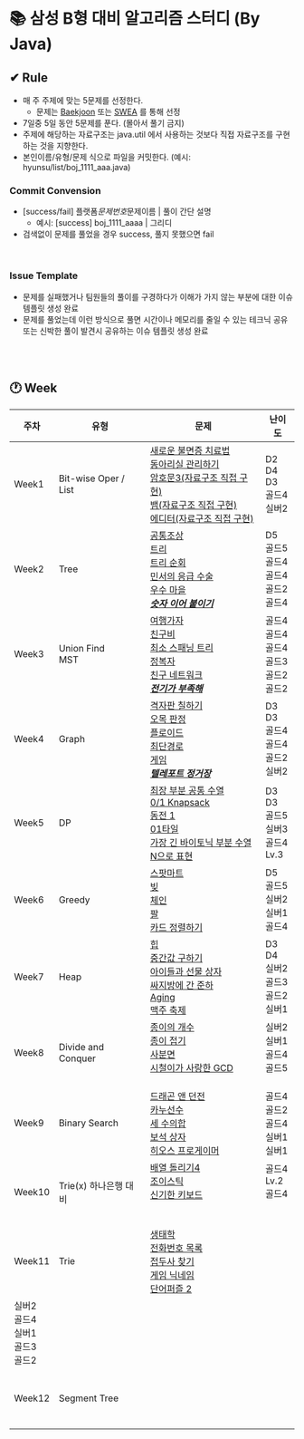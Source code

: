 # 📚 삼성 B형 대비 알고리즘 스터디 (By Java)

## ✔ Rule

- 매 주 주제에 맞는 5문제를 선정한다.
  - 문제는 [Baekjoon](https://www.acmicpc.net/) 또는 [SWEA](https://swexpertacademy.com/main/main.do) 를 통해 선정
- 7일중 5일 동안 5문제를 푼다. (몰아서 풀기 금지)
- 주제에 해당하는 자료구조는 java.util 에서 사용하는 것보다 직접 자료구조를 구현하는 것을 지향한다.
- 본인이름/유형/문제 식으로 파일을 커밋한다. (예시: hyunsu/list/boj_1111_aaa.java)

### Commit Convension

- [success/fail] 플랫폼*문제번호*문제이름 | 풀이 간단 설명
  - 예시: [success] boj_1111_aaaa | 그리디
- 검색없이 문제를 풀었을 경우 success, 풀지 못했으면 fail

<br/>

### Issue Template

- 문제를 실패했거나 팀원들의 풀이를 구경하다가 이해가 가지 않는 부분에 대한 이슈 템플릿 생성 완료
- 문제를 풀었는데 이런 방식으로 풀면 시간이나 메모리를 줄일 수 있는 테크닉 공유 또는 신박한 풀이 발견시 공유하는 이슈 템플릿 생성 완료

<br/> <br/>

## 🕐 Week

| 주차                                                                                                                                                                | 유형                          | 문제                                                                                                                                                                                                                                                                                                                                                                                                                                                                                                                                                                                                                                                                                                                                                                                                                                                                                                                                                                                                                                                                                                                                                             | 난이도                                                            |
| ------------------------------------------------------------------------------------------------------------------------------------------------------------------- | ----------------------------- | ---------------------------------------------------------------------------------------------------------------------------------------------------------------------------------------------------------------------------------------------------------------------------------------------------------------------------------------------------------------------------------------------------------------------------------------------------------------------------------------------------------------------------------------------------------------------------------------------------------------------------------------------------------------------------------------------------------------------------------------------------------------------------------------------------------------------------------------------------------------------------------------------------------------------------------------------------------------------------------------------------------------------------------------------------------------------------------------------------------------------------------------------------------------- | ----------------------------------------------------------------- |
| Week1                                                                                                                                                               | Bit-wise Oper / List          | [새로운 불면증 치료법](https://swexpertacademy.com/main/code/problem/problemDetail.do?contestProbId=AV18_yw6I9MCFAZN&categoryId=AV18_yw6I9MCFAZN&categoryType=CODE&problemTitle=%EC%83%88%EB%A1%9C%EC%9A%B4+%EB%B6%88%EB%A9%B4%EC%A6%9D+%EC%B9%98%EB%A3%8C%EB%B2%95&orderBy=FIRST_REG_DATETIME&selectCodeLang=ALL&select-1=&pageSize=10&pageIndex=1) <br/> [동아리실 관리하기](https://swexpertacademy.com/main/code/problem/problemDetail.do?contestProbId=AWBnFuhqxE8DFAWr&categoryId=AWBnFuhqxE8DFAWr&categoryType=CODE&problemTitle=%EB%8F%99%EC%95%84%EB%A6%AC%EC%8B%A4+%EA%B4%80%EB%A6%AC%ED%95%98%EA%B8%B0&orderBy=FIRST_REG_DATETIME&selectCodeLang=ALL&select-1=&pageSize=10&pageIndex=1) <br/> [암호문3(자료구조 직접 구현)](https://swexpertacademy.com/main/code/problem/problemDetail.do?contestProbId=AV14zIwqAHwCFAYD&categoryId=AV14zIwqAHwCFAYD&categoryType=CODE&problemTitle=%EC%95%94%ED%98%B8%EB%AC%B8&orderBy=FIRST_REG_DATETIME&selectCodeLang=ALL&select-1=&pageSize=10&pageIndex=1) <br/> [뱀(자료구조 직접 구현)](https://www.acmicpc.net/problem/3190) <br/> [에디터(자료구조 직접 구현)](https://www.acmicpc.net/problem/1406) <br/> | D2 <br/> D4 <br/> D3 <br/> 골드4 <br/> 실버2 <br/>                |
| Week2                                                                                                                                                               | Tree                          | [공통조상](https://swexpertacademy.com/main/code/problem/problemDetail.do?contestProbId=AV15PTkqAPYCFAYD&categoryId=AV15PTkqAPYCFAYD&categoryType=CODE&problemTitle=%EA%B3%B5%ED%86%B5%EC%A1%B0%EC%83%81&orderBy=FIRST_REG_DATETIME&selectCodeLang=ALL&select-1=&pageSize=10&pageIndex=1) <br/> [트리](https://www.acmicpc.net/problem/1068) <br/> [트리 순회](https://www.acmicpc.net/problem/22856) <br/> [민서의 응급 수술](https://www.acmicpc.net/problem/20955) <br/> [우수 마을](https://www.acmicpc.net/problem/1949) <br/> [<b>_숫자 이어 붙이기_</b>](https://www.acmicpc.net/problem/24955)                                                                                                                                                                                                                                                                                                                                                                                                                                                                                                                                                           | D5 <br/> 골드5 <br/> 골드4 <br/> 골드4 <br/> 골드2 <br/> 골드4    |
| Week3                                                                                                                                                               | Union Find <br/> MST          | [여행가자](https://www.acmicpc.net/problem/1976) <br/> [친구비](https://www.acmicpc.net/problem/16562) <br/> [최소 스패닝 트리](https://www.acmicpc.net/problem/1197) <br/> [정복자](https://www.acmicpc.net/problem/14950) <br/> [친구 네트워크](https://www.acmicpc.net/problem/4195) <br/> [<b>_전기가 부족해_</b>](https://www.acmicpc.net/problem/10423)                                                                                                                                                                                                                                                                                                                                                                                                                                                                                                                                                                                                                                                                                                                                                                                                    | 골드4 <br/> 골드4 <br/> 골드4 <br/> 골드3 <br/> 골드2 <br/> 골드2 |
| Week4                                                                                                                                                               | Graph                         | [격자판 칠하기](https://swexpertacademy.com/main/code/problem/problemDetail.do?problemLevel=2&problemLevel=3&contestProbId=AYEXgKnKKg0DFARx&categoryId=AYEXgKnKKg0DFARx&categoryType=CODE&problemTitle=&orderBy=FIRST_REG_DATETIME&selectCodeLang=JAVA&select-1=3&pageSize=10&pageIndex=2) <br/> [오목 판정](https://swexpertacademy.com/main/code/problem/problemDetail.do?problemLevel=2&problemLevel=3&contestProbId=AXaSUPYqPYMDFASQ&categoryId=AXaSUPYqPYMDFASQ&categoryType=CODE&problemTitle=&orderBy=FIRST_REG_DATETIME&selectCodeLang=ALL&select-1=3&pageSize=10&pageIndex=4) <br/> [플로이드](https://www.acmicpc.net/problem/11404) <br/> [최단경로](https://www.acmicpc.net/problem/1753) <br/> [게임](https://www.acmicpc.net/problem/1103) <br/> [<b>_텔레포트 정거장_</b>](https://www.acmicpc.net/problem/18232)                                                                                                                                                                                                                                                                                                                                 | D3 <br/> D3 <br/> 골드4 <br/> 골드4 <br/> 골드2 <br/> 실버2       |
| Week5                                                                                                                                                               | DP                            | [최장 부분 공통 수열](https://swexpertacademy.com/main/code/problem/problemDetail.do?contestProbId=AWBOHEx66kIDFAWr) <br/> [0/1 Knapsack](https://swexpertacademy.com/main/code/problem/problemDetail.do?contestProbId=AWBJAVpqrzQDFAWr) <br/> [동전 1](https://www.acmicpc.net/problem/2293) <br/> [01타일](https://www.acmicpc.net/problem/1904) <br/> [가장 긴 바이토닉 부분 수열](https://www.acmicpc.net/problem/11054) <br/> [N으로 표현](https://school.programmers.co.kr/learn/courses/30/lessons/42895)                                                                                                                                                                                                                                                                                                                                                                                                                                                                                                                                                                                                                                                 | D3 <br/> D3 <br/> 골드5 <br/> 실버3 <br/> 골드4 <br/> Lv.3        |
| Week6                                                                                                                                                               | Greedy                        | [스팟마트](https://swexpertacademy.com/main/code/problem/problemDetail.do?contestProbId=AW5jNL968dwDFATQ) <br/> [빚](https://www.acmicpc.net/problem/10427) <br/> [체인](https://www.acmicpc.net/problem/2785) <br/> [팔](https://www.acmicpc.net/problem/1105) <br/> [카드 정렬하기](https://www.acmicpc.net/problem/1715) <br/>                                                                                                                                                                                                                                                                                                                                                                                                                                                                                                                                                                                                                                                                                                                                                                                                                                | D5 <br/> 골드5 <br/> 실버2 <br/> 실버1 <br/> 골드4 <br/>          |
| Week7                                                                                                                                                               | Heap                          | [힙](https://swexpertacademy.com/main/code/problem/problemDetail.do?contestProbId=AV-Tj7ya3jYDFAXr) <br/> [중간값 구하기](https://swexpertacademy.com/main/code/problem/problemDetail.do?contestProbId=AV-fO0s6ARoDFAXT) <br/> [아이들과 선물 상자](https://www.acmicpc.net/problem/23757) <br/> [싸지방에 간 준하](https://www.acmicpc.net/problem/12764) <br/> [Aging](https://www.acmicpc.net/problem/23088) <br/> [맥주 축제](https://www.acmicpc.net/problem/17503) <br/>                                                                                                                                                                                                                                                                                                                                                                                                                                                                                                                                                                                                                                                                                   | D3 <br/> D4 <br/> 실버2 <br/> 골드3 <br/> 골드2 <br/> 실버1 <br/> |
| Week8                                                                                                                                                               | Divide and Conquer            | [종이의 개수](https://www.acmicpc.net/problem/1780) <br/> [종이 접기](https://www.acmicpc.net/problem/1802) <br/> [사분면](https://www.acmicpc.net/problem/1891) <br/> [시철이가 사랑한 GCD](https://www.acmicpc.net/problem/21870) <br/> []() <br/>                                                                                                                                                                                                                                                                                                                                                                                                                                                                                                                                                                                                                                                                                                                                                                                                                                                                                                             | 실버2 <br/> 실버1 <br/> 골드4 <br/> 골드5 <br/> <br/>             |
| Week9                                                                                                                                                               | Binary Search                 | [드래곤 앤 던전](https://www.acmicpc.net/problem/16434) <br/> [카누선수](https://www.acmicpc.net/problem/9007) <br/> [세 수의합](https://www.acmicpc.net/problem/2295) <br/> [보석 상자](https://www.acmicpc.net/problem/2792) <br/> [히오스 프로게이머](https://www.acmicpc.net/problem/16564) <br/>                                                                                                                                                                                                                                                                                                                                                                                                                                                                                                                                                                                                                                                                                                                                                                                                                                                            | 골드4 <br/> 골드2 <br/> 골드4 <br/> 실버1 <br/> 실버1 <br/>       |
| Week10                                                                                                                                                              | Trie(x) 하나은행 대비         | [배열 돌리기4](https://www.acmicpc.net/problem/17406) <br/> [조이스틱](https://school.programmers.co.kr/learn/courses/30/lessons/42860) <br/> [신기한 키보드](https://www.acmicpc.net/problem/1796) <br/> []() <br/> []() <br/>                                                                                                                                                                                                                                                                                                                                                                                                                                                                                                                                                                                                                                                                                                                                                                                                                                                                                                                                  | 골드4 <br/> Lv.2 <br/> 골드4 <br/> <br/> <br/>                    |
| Week11                                                                                                                                                              | Trie                          | [생태학](https://www.acmicpc.net/problem/4358) <br/> [전화번호 목록](https://www.acmicpc.net/problem/5052) <br/> [접두사 찾기](https://www.acmicpc.net/problem/14426)  <br/> [게임 닉네임](https://www.acmicpc.net/problem/16934) <br/> [단어퍼즐 2](https://www.acmicpc.net/problem/13502) <br/>                                                                                                                                                                                                                                                                                                                                                                                                                                                                                                                                                                                                                                                                                                                                                                                                                                                                                                                                                                                                                                  
|   실버2 <br/> 골드4 <br/> 실버1 <br/> 골드3 <br/> 골드2 <br/> |
| Week12                                                                                                                                                              | Segment Tree                  | []() <br/> []() <br/> []() <br/> []() <br/> []() <br/>                                                                                                                                                                                                                                                                                                                                                                                                                                                                                                                                                                                                                                                                                                                                                                                                                                                                                                                                                                                                                                                                                                           | <br/> <br/> <br/> <br/> <br/>                                     |
